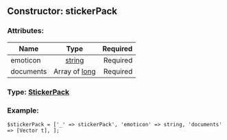 ## Constructor: stickerPack  

### Attributes:

| Name     |    Type       | Required |
|----------|:-------------:|---------:|
|emoticon|[string](../types/string.md) | Required|
|documents|Array of [long](../types/long.md) | Required|


### Type: [StickerPack](../types/StickerPack.md)

### Example:


```
$stickerPack = ['_' => stickerPack', 'emoticon' => string, 'documents' => [Vector t], ];
```